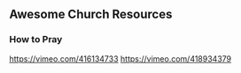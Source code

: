 ## Awesome Church Resources


### How to Pray

https://vimeo.com/416134733
https://vimeo.com/418934379


